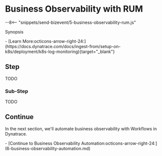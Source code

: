 # Business Observability with RUM
--8<-- "snippets/send-bizevent/5-business-observability-rum.js"

Synopsis

<div class="grid cards" markdown>
- [Learn More:octicons-arrow-right-24:](https://docs.dynatrace.com/docs/ingest-from/setup-on-k8s/deployment/k8s-log-monitoring){target="_blank"}
</div>

## Step

TODO

### Sub-Step

TODO

## Continue

In the next section, we'll automate business observability with Workflows in Dynatrace.

<div class="grid cards" markdown>
- [Continue to Business Observability Automation:octicons-arrow-right-24:](6-business-observability-automation.md)
</div>